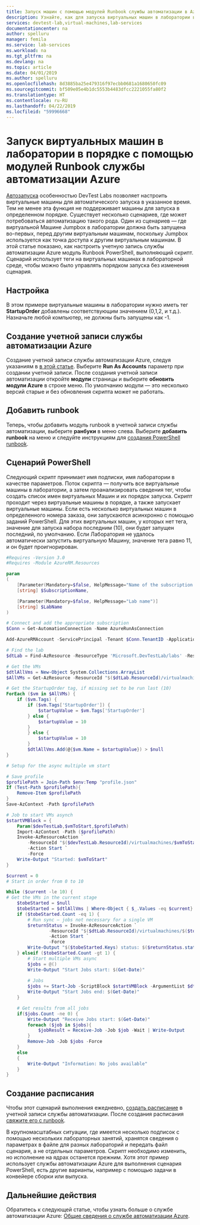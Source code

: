 ```yaml
---
title: Запуск машин с помощью модулей Runbook службы автоматизации в Azure DevTest Labs | Документация Майкрософт
description: Узнайте, как для запуска виртуальных машин в лаборатории в Azure DevTest Labs с помощью модулей Runbook службы автоматизации Azure.
services: devtest-lab,virtual-machines,lab-services
documentationcenter: na
author: spelluru
manager: femila
ms.service: lab-services
ms.workload: na
ms.tgt_pltfrm: na
ms.devlang: na
ms.topic: article
ms.date: 04/01/2019
ms.author: spelluru
ms.openlocfilehash: 8d3885ba25e479316f97ecbb0681a1680650fc09
ms.sourcegitcommit: bf509e05e4b1dc5553b4483dfcc2221055fa80f2
ms.translationtype: HT
ms.contentlocale: ru-RU
ms.lasthandoff: 04/22/2019
ms.locfileid: "59996668"
---
```

# <a name="start-virtual-machines-in-a-lab-in-order-by-using-azure-automation-runbooks"></a>Запуск виртуальных машин в лаборатории в порядке с помощью модулей Runbook службы автоматизации Azure
[Автозапуска](devtest-lab-set-lab-policy.md#set-autostart) особенностью DevTest Labs позволяет настроить виртуальные машины для автоматического запуска в указанное время. Тем не менее эта функция не поддерживает машины для запуска в определенном порядке. Существует несколько сценариев, где может потребоваться автоматизацию такого рода.  Один из сценариев — где виртуальной Машине Jumpbox в лаборатории должна быть запущена во-первых, перед другим виртуальным машинам, поскольку Jumpbox используется как точка доступа к другим виртуальным машинам.  В этой статье показано, как настроить учетную запись службы автоматизации Azure модуль Runbook PowerShell, выполняющий скрипт. Сценарий использует теги на виртуальных машинах в лабораторной среде, чтобы можно было управлять порядком запуска без изменения сценария.

## <a name="setup"></a>Настройка
В этом примере виртуальные машины в лаборатории нужно иметь тег **StartupOrder** добавлены соответствующим значением (0,1,2, и т.д.). Назначьте любой компьютер, не должны быть запущены как -1.

## <a name="create-an-azure-automation-account"></a>Создание учетной записи службы автоматизации Azure
Создание учетной записи службы автоматизации Azure, следуя указаниям в [в этой статье](../automation/automation-create-standalone-account.md). Выберите **Run As Accounts** параметр при создании учетной записи. После создания учетной записи автоматизации откройте **модули** страницы и выберите **обновить модули Azure** в строке меню. По умолчанию модули — это несколько версий старые и без обновления скрипта может не работать.

## <a name="add-a-runbook"></a>Добавить runbook
Теперь, чтобы добавить модуль runbook в учетной записи службы автоматизации, выберите **ранбуки** в меню слева. Выберите **добавить runbook** на меню и следуйте инструкциям для [создания PowerShell runbook](../automation/automation-first-runbook-textual-powershell.md).

## <a name="powershell-script"></a>Сценарий PowerShell
Следующий скрипт принимает имя подписки, имя лаборатории в качестве параметров. Поток скрипта — получить все виртуальные машины в лаборатории, а затем проанализировать сведения тег, чтобы создать список имен виртуальных Машин и их порядок запуска. Скрипт проходит через виртуальные машины в порядке, а также запускает виртуальные машины. Если есть несколько виртуальных машин в определенного номера заказа, они запускаются асинхронно с помощью заданий PowerShell. Для этих виртуальных машин, у которых нет тега, значение для запуска набора последним (10), они будет запущен последний, по умолчанию.  Если Лаборатория не удалось автоматически запустить виртуальную Машину, значение тега равно 11, и он будет проигнорирован.

```powershell
#Requires -Version 3.0
#Requires -Module AzureRM.Resources

param
(
    [Parameter(Mandatory=$false, HelpMessage="Name of the subscription that has the lab")]
    [string] $SubscriptionName,

    [Parameter(Mandatory=$false, HelpMessage="Lab name")]
    [string] $LabName
)

# Connect and add the appropriate subscription
$Conn = Get-AutomationConnection -Name AzureRunAsConnection

Add-AzureRMAccount -ServicePrincipal -Tenant $Conn.TenantID -ApplicationID $Conn.ApplicationId -Subscription $SubscriptionName -CertificateThumbprint $Conn.CertificateThumbprint

# Find the lab
$dtLab = Find-AzResource -ResourceType 'Microsoft.DevTestLab/labs' -ResourceNameEquals $LabName

# Get the VMs
$dtlAllVms = New-Object System.Collections.ArrayList
$AllVMs = Get-AzResource -ResourceId "$($dtLab.ResourceId)/virtualmachines" -ApiVersion 2016-05-15

# Get the StartupOrder tag, if missing set to be run last (10)
ForEach ($vm in $AllVMs) {
    if ($vm.Tags) {
        if ($vm.Tags['StartupOrder']) {
            $startupValue = $vm.Tags['StartupOrder']
        } else {
            $startupValue = 10
        }
        } else {
            $startupValue = 10
        }
        $dtlAllVms.Add(@{$vm.Name = $startupValue}) > $null
}

# Setup for the async multiple vm start

# Save profile
$profilePath = Join-Path $env:Temp "profile.json"
If (Test-Path $profilePath){
    Remove-Item $profilePath
}
Save-AzContext -Path $profilePath

# Job to start VMs asynch
$startVMBlock = {
    Param($devTestLab,$vmToStart,$profilePath)
    Import-AzContext -Path ($profilePath)
    Invoke-AzResourceAction `
        -ResourceId "$($devTestLab.ResourceId)/virtualmachines/$vmToStart" `
        -Action Start `
        -Force
    Write-Output "Started: $vmToStart"
}

$current = 0
# Start in order from 0 to 10

While ($current -le 10) {
# Get the VMs in the current stage
    $tobeStarted = $null
    $tobeStarted = $dtlAllVms | Where-Object { $_.Values -eq $current}
    if ($tobeStarted.Count -eq 1) {
        # Run sync – jobs not necessary for a single VM
        $returnStatus = Invoke-AzResourceAction `
                -ResourceId "$($dtLab.ResourceId)/virtualmachines/$($tobeStarted.Keys)" `
                -Action Start `
                -Force
        Write-Output "$($tobeStarted.Keys) status: $($returnStatus.status)"
    } elseif ($tobeStarted.Count -gt 1) {
        # Start multiple VMs async
        $jobs = @()
        Write-Output "Start Jobs start: $(Get-Date)"
        
        # Jobs
        $jobs += Start-Job -ScriptBlock $startVMBlock -ArgumentList $dtLab, $($singlevm.Keys), $profilePath
        Write-Output "Start Jobs end: $(Get-Date)"
    }

    # Get results from all jobs
    if($jobs.Count -ne 0) {
        Write-Output "Receive Jobs start: $(Get-Date)"
        foreach ($job in $jobs){
            $jobResult = Receive-Job -Job $job -Wait | Write-Output
        }
        Remove-Job -Job $jobs -Force
    }
    else
    {
        Write-Output "Information: No jobs available"
    }
}
```

## <a name="create-a-schedule"></a>Создание расписания
Чтобы этот сценарий выполнения ежедневно, [создать расписание](../automation/shared-resources/schedules.md#creating-a-schedule) в учетной записи службы автоматизации. После создания расписания [свяжите его с runbook](../automation/shared-resources/schedules.md#linking-a-schedule-to-a-runbook). 

В крупномасштабных ситуации, где имеется несколько подписок с помощью нескольких лабораторных занятий, хранятся сведения о параметрах в файле для разных лабораторий и передать файл сценария, а не отдельных параметров. Скрипт необходимо изменить, но исполнение на ядрах останется прежним. Хотя этот пример использует службы автоматизации Azure для выполнения сценария PowerShell, есть другие варианты, например с помощью задачи в конвейере сборки или выпуска.

## <a name="next-steps"></a>Дальнейшие действия
Обратитесь к следующей статье, чтобы узнать больше о службе автоматизации Azure: [Общие сведения о службе автоматизации Azure](../automation/automation-intro.md).
